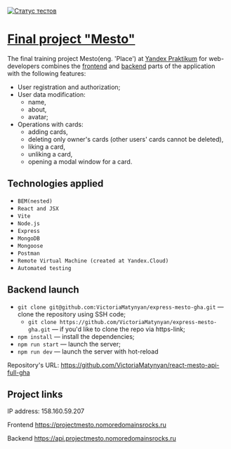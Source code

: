 [![Статус тестов](../../actions/workflows/tests.yml/badge.svg)](../../actions/workflows/tests.yml)

# [Final project "Mesto"](https://projectmesto.nomoredomainsrocks.ru/sign-in)
The final training project Mesto(eng. 'Place') at [Yandex Praktikum](https://practicum.yandex.ru/) for web-developers combines the [frontend](https://github.com/VictoriaMatynyan/react-mesto-auth) and [backend](https://github.com/VictoriaMatynyan/express-mesto-gha) parts of the application with the following features: 
* User registration and authorization;
* User data modification: 
    - name,
    - about, 
    - avatar;
* Operations with cards: 
    - adding cards, 
    - deleting only owner's cards (other users' cards cannot be deleted),
    - liking a card,
    - unliking a card,
    - opening a modal window for a card.

## Technologies applied

+ `BEM(nested)`
+ `React and JSX`
+ `Vite`
+ `Node.js` 
+ `Express`
+ `MongoDB`
+ `Mongoose`
+ `Postman`
+ `Remote Virtual Machine (created at Yandex.Cloud)`
+ `Automated testing`

## Backend launch 
* `git clone git@github.com:VictoriaMatynyan/express-mesto-gha.git` — clone the repository using SSH code;
  -  `git clone https://github.com/VictoriaMatynyan/express-mesto-gha.git` — if you'd like to clone the repo via https-link;
* `npm install` — install the dependencies;
* `npm run start` — launch the server;   
* `npm run dev` — launch the server with hot-reload

Repository's URL: https://github.com/VictoriaMatynyan/react-mesto-api-full-gha

## Project links

IP address: 158.160.59.207

Frontend <https://projectmesto.nomoredomainsrocks.ru>

Backend <https://api.projectmesto.nomoredomainsrocks.ru>
